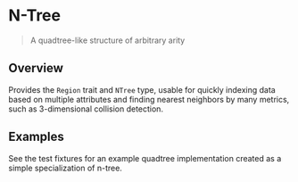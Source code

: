 # N-Tree

> A quadtree-like structure of arbitrary arity

## Overview

Provides the `Region` trait and `NTree` type, usable for quickly indexing
data based on multiple attributes and finding nearest neighbors by many
metrics, such as 3-dimensional collision detection.

## Examples

See the test fixtures for an example quadtree implementation created as a
simple specialization of n-tree.

